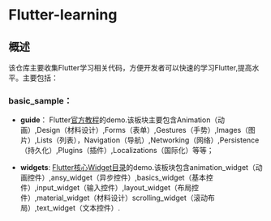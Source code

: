 # Flutter-learning

## 概述

该仓库主要收集Flutter学习相关代码，方便开发者可以快速的学习Flutter,提高水平。主要包括：

### basic_sample：

* **guide**：
Flutter[官方教程](https://flutter.cn/docs/cookbook)的demo.该板块主要包含Animation（动画）,Design（材料设计）,Forms（表单）,Gestures（手势）,Images（图片）,Lists（列表），Navigation（导航）,Networking（网络）,Persistence（持久化）,Plugins（插件）,Localizations（国际化）等等；

* **widgets**:
[Flutter核心Widget目录](https://flutter.cn/docs/development/ui/widgets)的demo.该板块包含animation_widget（动画控件）,ansy_widget（异步控件）,basics_widget（基本控件）,input_widget（输入控件）,layout_widget（布局控件）,material_widget（材料设计）scrolling_widget（滚动布局）,text_widget（文本控件）.











